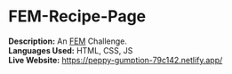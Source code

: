 # FEM-Recipe-Page
**Description:** An [FEM](https://www.frontendmentor.io/challenges/newsletter-signup-form-with-success-message-3FC1AZbNrv) Challenge.<br>
**Languages Used:** HTML, CSS, JS<br>
**Live Website:** https://peppy-gumption-79c142.netlify.app/
